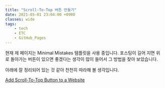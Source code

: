 ```yaml
---
title: "Scroll-To-Top 버튼 만들기"
date: 2021-05-01 23:04:00 +0900
classes: wide
tags:
    - tech
    - ETC
    - GitHub_Pages
---
```

현재 제 페이지는 Minimal Mistakes 템플릿을 사용 중입니다. 포스팅이 길어 지면 위로 돌아가는 버튼이 있으면 좋겠다는 생각이 많이 들어서 그 방법을 찾아 보았습니다.

아래에 잘 정리되어 있는 것 같아 천천히 따라해 볼 생각입니다.

[Add Scroll-To-Top Button to a Website](https://jun711.github.io/web/adding-scroll-to-top-button-to-a-website/)
